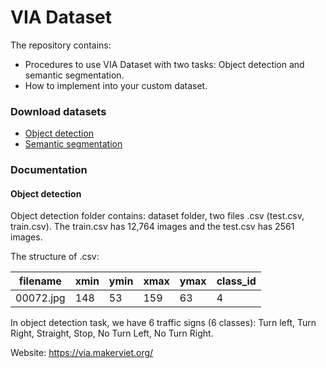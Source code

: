 # VIA Dataset

The repository contains:

* Procedures to use VIA Dataset with two tasks: Object detection and semantic segmentation.
* How to implement into your custom dataset.

### Download datasets

* [Object detection](https://drive.google.com/file/d/1NGrKWHc1z_4bOh2huWHC8kZsUZFXOku-/view)
* [Semantic segmentation](https://drive.google.com/file/d/1EKA7VGdKjevT855ycYW0BOaI8u0r2Sa_/view)

### Documentation

#### Object detection
Object detection folder contains: dataset folder, two files .csv (test.csv, train.csv). The train.csv has 12,764 images and the test.csv has 2561 images. 

The structure of .csv: 

| filename | xmin | ymin | xmax | ymax | class_id |
| -------- | -------- | -------- | -------- | -------- | -------- |
| 00072.jpg     | 148     | 53     | 159     | 63     | 4     |

In object detection task, we have 6 traffic signs (6 classes): Turn left, Turn Right, Straight, Stop, No Turn Left, No Turn Right. 




Website: https://via.makerviet.org/

